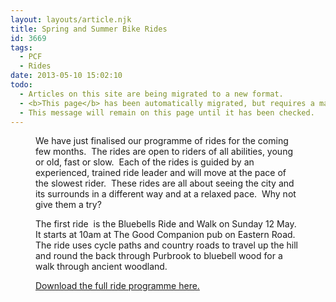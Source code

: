 ```yaml
---
layout: layouts/article.njk
title: Spring and Summer Bike Rides
id: 3669
tags:
  - PCF
  - Rides
date: 2013-05-10 15:02:10
todo:
  - Articles on this site are being migrated to a new format.
  - <b>This page</b> has been automatically migrated, but requires a manual check-&amp;-tune to ensure the format and links all work as expected.
  - This message will remain on this page until it has been checked.
---
```


<figure id="attachment_3670" align="alignright" width="211"][![Ride programme - spring summer 2013](http://www.pompeybug.co.uk/wp-content/uploads/2013/05/Ride-programme-spring-summer-2013v2-211x300.jpg "Ride programme - spring summer 2013")](http://www.pompeybug.co.uk/wp-content/uploads/2013/05/Ride-programme-spring-summer-2013v2.pdf) Ride programme - spring summer 2013</figure>

We have just finalised our programme of rides for the coming few months.  The rides are open to riders of all abilities, young or old, fast or slow.  Each of the rides is guided by an experienced, trained ride leader and will move at the pace of the slowest rider.  These rides are all about seeing the city and its surrounds in a different way and at a relaxed pace.  Why not give them a try?

The first ride  is the Bluebells Ride and Walk on Sunday 12 May. It starts at 10am at The Good Companion pub on Eastern Road. The ride uses cycle paths and country roads to travel up the hill and round the back through Purbrook to bluebell wood for a walk through ancient woodland.

[Download the full ride programme here.](http://www.pompeybug.co.uk/wp-content/uploads/2013/05/Ride-programme-spring-summer-2013v2.pdf "PCF Spring - Summer ride programme")